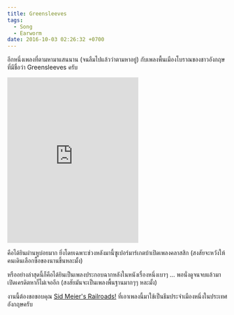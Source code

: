 ```yaml
---
title: Greensleeves
tags:
  - Song
  - Earworm
date: 2016-10-03 02:26:32 +0700
---
```


อีกหนึ่งเพลงที่ตามหามาแสนนาน (จนลืมไปแล้วว่าตามหาอยู่) กับเพลงพื้นเมืองโบราณของชาวอังกฤษที่มีชื่อว่า Greensleeves ครับ

<iframe src="https://open.spotify.com/embed/track/7id6BlrlnaA6GOdr4ecsbf" width="300" height="380" frameborder="0" allowtransparency="true" allow="encrypted-media"></iframe>

คือได้ยินผ่านหูบ่อยมาก ยิ่งโดยเฉพาะช่วงหลังมานี้ซูเปอร์มาร์เกตบ้าเปิดเพลงคลาสสิก (สงสัยจะหวังให้คนเดินเลือกซื้อของนานขึ้นหละมั้ง)

หรืออย่างล่าสุดนี้ก็คือได้ยินเป็นเพลงประกอบฉากหลังในหนังเรื่องหนึ่งเบาๆ ... พอนั่งดูจนจบแล้วมาเปิดเครดิตหาก็ไม่เจออีก (สงสัยมันจะเป็นเพลงพื้นฐานมากๆๆ หละมั้ง)

งานนี้ต้องขอขอบคุณ [Sid Meier's Railroads!][] ที่เอาเพลงนี้มาใช้เป็นธีมประจำเมืองหนึ่งในประเทศอังกฤษครับ


[Sid Meier's Railroads!]: //store.steampowered.com/app/7600/
